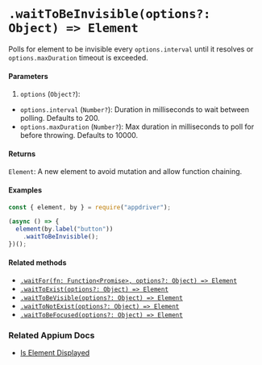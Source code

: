 # `.waitToBeInvisible(options?: Object) => Element`

Polls for element to be invisible every `options.interval` until it resolves or `options.maxDuration` timeout is exceeded.

#### Parameters

1. `options` (`Object?`):
  - `options.interval` (`Number?`): Duration in milliseconds to wait between polling. Defaults to 200.
  - `options.maxDuration` (`Number?`): Max duration in milliseconds to poll for before throwing. Defaults to 10000.

#### Returns

`Element`: A new element to avoid mutation and allow function chaining.

#### Examples

```javascript
const { element, by } = require("appdriver");

(async () => {
  element(by.label("button"))
    .waitToBeInvisible();
})();
```

#### Related methods

- [`.waitFor(fn: Function<Promise>, options?: Object) => Element`](./waitFor.md)
- [`.waitToExist(options?: Object) => Element`](./waitToExist.md)
- [`.waitToBeVisible(options?: Object) => Element`](./waitToBeVisible.md)
- [`.waitToNotExist(options?: Object) => Element`](./waitToNotExist.md)
- [`.waitToBeFocused(options?: Object) => Element`](./waitToBeFocused.md)

### Related Appium Docs

- [Is Element Displayed](http://appium.io/docs/en/commands/element/attributes/displayed/)